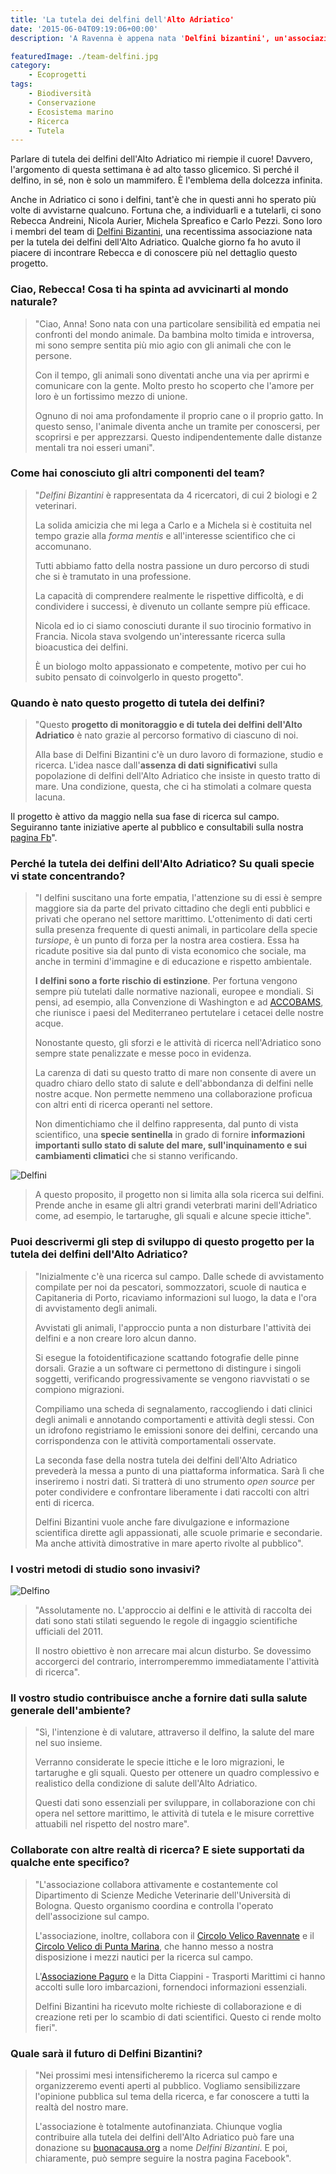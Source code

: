 ```yaml
---
title: 'La tutela dei delfini dell'Alto Adriatico'
date: '2015-06-04T09:19:06+00:00'
description: 'A Ravenna è appena nata 'Delfini bizantini', un'associazione che tutela i delfini dell'Adriatico e analizza la salute del mare.'

featuredImage: ./team-delfini.jpg
category:
    - Ecoprogetti
tags:
    - Biodiversità
    - Conservazione
    - Ecosistema marino
    - Ricerca
    - Tutela
---
```



Parlare di tutela dei delfini dell'Alto Adriatico mi riempie il cuore!
Davvero, l'argomento di questa settimana è ad alto tasso glicemico. Sì perché il delfino, in sé, non è solo un mammifero. È l'emblema della dolcezza infinita.

Anche in Adriatico ci sono i delfini, tant'è che in questi anni ho sperato più volte di avvistarne qualcuno.
Fortuna che, a individuarli e a tutelarli, ci sono Rebecca Andreini, Nicola Aurier, Michela Spreafico e Carlo Pezzi. Sono loro i membri del team di [Delfini Bizantini](https://www.facebook.com/pages/Delfini-Bizantini/1427017697619968?fref=ts), una recentissima associazione nata per la tutela dei delfini dell'Alto Adriatico.
Qualche giorno fa ho avuto il piacere di incontrare Rebecca e di conoscere più nel dettaglio questo progetto.

### Ciao, Rebecca! Cosa ti ha spinta ad avvicinarti al mondo naturale?

> "Ciao, Anna! Sono nata con una particolare sensibilità ed empatia nei confronti del mondo animale. Da bambina molto timida e introversa, mi sono sempre sentita più mio agio con gli animali che con le persone.
>
> Con il tempo, gli animali sono diventati anche una via per aprirmi e comunicare con la gente. Molto presto ho scoperto che l'amore per loro è un fortissimo mezzo di unione.
>
> Ognuno di noi ama profondamente il proprio cane o il proprio gatto. In questo senso, l'animale diventa anche un tramite per conoscersi, per scoprirsi e per apprezzarsi. Questo indipendentemente dalle distanze mentali tra noi esseri umani".

### Come hai conosciuto gli altri componenti del team?

> "*Delfini Bizantini* è rappresentata da 4 ricercatori, di cui 2 biologi e 2 veterinari.
>
> La solida amicizia che mi lega a Carlo e a Michela si è costituita nel tempo grazie alla *forma mentis* e all'interesse scientifico che ci accomunano.
>
> Tutti abbiamo fatto della nostra passione un duro percorso di studi che si è tramutato in una professione.
>
> La capacità di comprendere realmente le rispettive difficoltà, e di condividere i successi, è divenuto un collante sempre più efficace.
>
> Nicola ed io ci siamo conosciuti durante il suo tirocinio formativo in Francia. Nicola stava svolgendo un'interessante ricerca sulla bioacustica dei delfini.
>
> È un biologo molto appassionato e competente, motivo per cui ho subito pensato di coinvolgerlo in questo progetto".

### Quando è nato questo progetto di tutela dei delfini?

> "Questo **progetto di monitoraggio e di tutela dei delfini dell'Alto Adriatico** è nato grazie al percorso formativo di ciascuno di noi.
>
> Alla base di Delfini Bizantini c'è un duro lavoro di formazione, studio e ricerca. L'idea nasce dall'**assenza di dati significativi** sulla popolazione di delfini dell'Alto Adriatico che insiste in questo tratto di mare. Una condizione, questa, che ci ha stimolati a colmare questa lacuna.
>
Il progetto è attivo da maggio nella sua fase di ricerca sul campo. Seguiranno tante iniziative aperte al pubblico e consultabili sulla nostra [pagina Fb](https://www.facebook.com/pages/Delfini-Bizantini/1427017697619968?fref=ts)".

### Perché la tutela dei delfini dell'Alto Adriatico? Su quali specie vi state concentrando?

> "I delfini suscitano una forte empatia, l'attenzione su di essi è sempre maggiore sia da parte del privato cittadino che degli enti pubblici e privati che operano nel settore marittimo.
> L'ottenimento di dati certi sulla presenza frequente di questi animali, in particolare della specie *tursiope*, è un punto di forza per la nostra area costiera. Essa ha ricadute positive sia dal punto di vista economico che sociale, ma anche in termini d'immagine e di educazione e rispetto ambientale.
>
> **I delfini sono a forte rischio di estinzione**. Per fortuna vengono sempre più tutelati dalle normative nazionali, europee e mondiali. Si pensi, ad esempio, alla Convenzione di Washington e ad [ACCOBAMS](http://www.accobams.org), che riunisce i paesi del Mediterraneo pertutelare i cetacei delle nostre acque.
>
> Nonostante questo, gli sforzi e le attività di ricerca nell'Adriatico sono sempre state penalizzate e messe poco in evidenza.
>
> La carenza di dati su questo tratto di mare non consente di avere un quadro chiaro dello stato di salute e dell'abbondanza di delfini nelle nostre acque. Non permette nemmeno una collaborazione proficua con altri enti di ricerca operanti nel settore.
>
> Non dimentichiamo che il delfino rappresenta, dal punto di vista scientifico, una **specie sentinella** in grado di fornire **informazioni importanti sullo stato di salute del mare, sull'inquinamento e sui cambiamenti climatici** che si stanno verificando.

![Delfini](./delfini.jpg)

> A questo proposito, il progetto non si limita alla sola ricerca sui delfini. Prende anche in esame gli altri grandi veterbrati marini dell'Adriatico come, ad esempio, le tartarughe, gli squali e alcune specie ittiche".

### Puoi descrivermi gli step di sviluppo di questo progetto per la tutela dei delfini dell'Alto Adriatico?

> "Inizialmente c'è una ricerca sul campo. Dalle schede di avvistamento compilate per noi da pescatori, sommozzatori, scuole di nautica e Capitaneria di Porto, ricaviamo informazioni sul luogo, la data e l'ora di avvistamento degli animali.
>
> Avvistati gli animali, l'approccio punta a non disturbare l'attività dei delfini e a non creare loro alcun danno.
>
> Si esegue la fotoidentificazione scattando fotografie delle pinne dorsali. Grazie a un software ci permettono di distingure i singoli soggetti, verificando progressivamente se vengono riavvistati o se compiono migrazioni.
>
> Compiliamo una scheda di segnalamento, raccogliendo i dati clinici degli animali e annotando comportamenti e attività degli stessi. Con un idrofono registriamo le emissioni sonore dei delfini, cercando una corrispondenza con le attività comportamentali osservate.
>
> La seconda fase della nostra tutela dei delfini dell'Alto Adriatico prevederà la messa a punto di una piattaforma informatica. Sarà lì che inseriremo i nostri dati. Si tratterà di uno strumento *open source* per poter condividere e confrontare liberamente i dati raccolti con altri enti di ricerca.
>
> Delfini Bizantini vuole anche fare divulgazione e informazione scientifica dirette agli appassionati, alle scuole primarie e secondarie. Ma anche attività dimostrative in mare aperto rivolte al pubblico".

### I vostri metodi di studio sono invasivi?

![Delfino](./delfino.jpg)

> "Assolutamente no. L'approccio ai delfini e le attività di raccolta dei dati sono stati stilati seguendo le regole di ingaggio scientifiche ufficiali del 2011.
>
> Il nostro obiettivo è non arrecare mai alcun disturbo. Se dovessimo accorgerci del contrario, interromperemmo immediatamente l'attività di ricerca".

### Il vostro studio contribuisce anche a fornire dati sulla salute generale dell'ambiente?

> "Sì, l'intenzione è di valutare, attraverso il delfino, la salute del mare nel suo insieme.
>
> Verranno considerate le specie ittiche e le loro migrazioni, le tartarughe e gli squali. Questo per ottenere un quadro complessivo e realistico della condizione di salute dell'Alto Adriatico.
>
> Questi dati sono essenziali per sviluppare, in collaborazione con chi opera nel settore marittimo, le attività di tutela e le misure correttive attuabili nel rispetto del nostro mare".

### Collaborate con altre realtà di ricerca? E siete supportati da qualche ente specifico?

> "L'associazione collabora attivamente e costantemente col Dipartimento di Scienze Mediche Veterinarie dell'Università di Bologna. Questo organismo coordina e controlla l'operato dell'associzione sul campo.
>
> L'associazione, inoltre, collabora con il [Circolo Velico Ravennate](http://www.cvr.ra.it) e il [Circolo Velico di Punta Marina](http://www.cvpuntamarina.com), che hanno messo a nostra disposizione i mezzi nautici per la ricerca sul campo.
>
> L'[Associazione Paguro](http://www.associazionepaguro.org) e la Ditta Ciappini - Trasporti Marittimi ci hanno accolti sulle loro imbarcazioni, fornendoci informazioni essenziali.
>
> Delfini Bizantini ha ricevuto molte richieste di collaborazione e di creazione reti per lo scambio di dati scientifici. Questo ci rende molto fieri".

### Quale sarà il futuro di Delfini Bizantini?

> "Nei prossimi mesi intensificheremo la ricerca sul campo e organizzeremo eventi aperti al pubblico. Vogliamo sensibilizzare l'opinione pubblica sul tema della ricerca, e far conoscere a tutti la realtà del nostro mare.
>
> L'associazione è totalmente autofinanziata. Chiunque voglia contribuire alla tutela dei delfini dell'Alto Adriatico può fare una donazione su [buonacausa.org](http://buonacausa.org/cause/proteggi-i-delfini) a nome *Delfini Bizantini*. E poi, chiaramente, può sempre seguire la nostra pagina Facebook".
